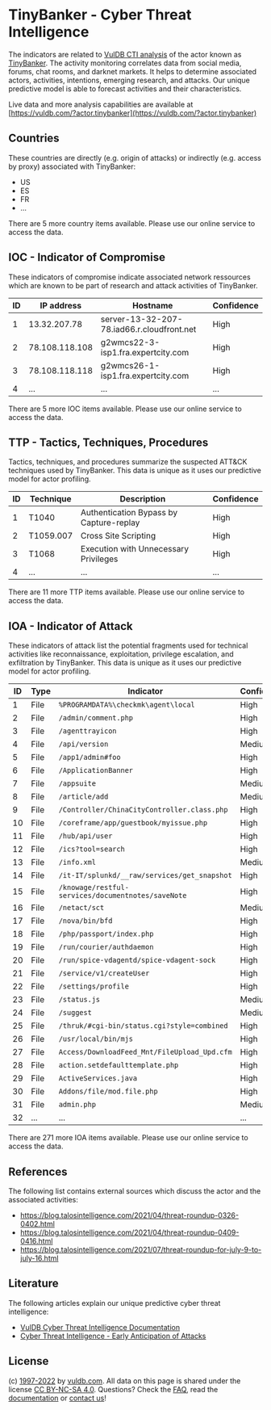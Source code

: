 # TinyBanker - Cyber Threat Intelligence

The indicators are related to [VulDB CTI analysis](https://vuldb.com/?kb.cti) of the actor known as [TinyBanker](https://vuldb.com/?actor.tinybanker). The activity monitoring correlates data from social media, forums, chat rooms, and darknet markets. It helps to determine associated actors, activities, intentions, emerging research, and attacks. Our unique predictive model is able to forecast activities and their characteristics.

Live data and more analysis capabilities are available at [https://vuldb.com/?actor.tinybanker](https://vuldb.com/?actor.tinybanker)

## Countries

These countries are directly (e.g. origin of attacks) or indirectly (e.g. access by proxy) associated with TinyBanker:

* US
* ES
* FR
* ...

There are 5 more country items available. Please use our online service to access the data.

## IOC - Indicator of Compromise

These indicators of compromise indicate associated network ressources which are known to be part of research and attack activities of TinyBanker.

ID | IP address | Hostname | Confidence
-- | ---------- | -------- | ----------
1 | 13.32.207.78 | server-13-32-207-78.iad66.r.cloudfront.net | High
2 | 78.108.118.108 | g2wmcs22-3-isp1.fra.expertcity.com | High
3 | 78.108.118.118 | g2wmcs26-1-isp1.fra.expertcity.com | High
4 | ... | ... | ...

There are 5 more IOC items available. Please use our online service to access the data.

## TTP - Tactics, Techniques, Procedures

Tactics, techniques, and procedures summarize the suspected ATT&CK techniques used by TinyBanker. This data is unique as it uses our predictive model for actor profiling.

ID | Technique | Description | Confidence
-- | --------- | ----------- | ----------
1 | T1040 | Authentication Bypass by Capture-replay | High
2 | T1059.007 | Cross Site Scripting | High
3 | T1068 | Execution with Unnecessary Privileges | High
4 | ... | ... | ...

There are 11 more TTP items available. Please use our online service to access the data.

## IOA - Indicator of Attack

These indicators of attack list the potential fragments used for technical activities like reconnaissance, exploitation, privilege escalation, and exfiltration by TinyBanker. This data is unique as it uses our predictive model for actor profiling.

ID | Type | Indicator | Confidence
-- | ---- | --------- | ----------
1 | File | `%PROGRAMDATA%\checkmk\agent\local` | High
2 | File | `/admin/comment.php` | High
3 | File | `/agenttrayicon` | High
4 | File | `/api/version` | Medium
5 | File | `/app1/admin#foo` | High
6 | File | `/ApplicationBanner` | High
7 | File | `/appsuite` | Medium
8 | File | `/article/add` | Medium
9 | File | `/Controller/ChinaCityController.class.php` | High
10 | File | `/coreframe/app/guestbook/myissue.php` | High
11 | File | `/hub/api/user` | High
12 | File | `/ics?tool=search` | High
13 | File | `/info.xml` | Medium
14 | File | `/it-IT/splunkd/__raw/services/get_snapshot` | High
15 | File | `/knowage/restful-services/documentnotes/saveNote` | High
16 | File | `/netact/sct` | Medium
17 | File | `/nova/bin/bfd` | High
18 | File | `/php/passport/index.php` | High
19 | File | `/run/courier/authdaemon` | High
20 | File | `/run/spice-vdagentd/spice-vdagent-sock` | High
21 | File | `/service/v1/createUser` | High
22 | File | `/settings/profile` | High
23 | File | `/status.js` | Medium
24 | File | `/suggest` | Medium
25 | File | `/thruk/#cgi-bin/status.cgi?style=combined` | High
26 | File | `/usr/local/bin/mjs` | High
27 | File | `Access/DownloadFeed_Mnt/FileUpload_Upd.cfm` | High
28 | File | `action.setdefaulttemplate.php` | High
29 | File | `ActiveServices.java` | High
30 | File | `Addons/file/mod.file.php` | High
31 | File | `admin.php` | Medium
32 | ... | ... | ...

There are 271 more IOA items available. Please use our online service to access the data.

## References

The following list contains external sources which discuss the actor and the associated activities:

* https://blog.talosintelligence.com/2021/04/threat-roundup-0326-0402.html
* https://blog.talosintelligence.com/2021/04/threat-roundup-0409-0416.html
* https://blog.talosintelligence.com/2021/07/threat-roundup-for-july-9-to-july-16.html

## Literature

The following articles explain our unique predictive cyber threat intelligence:

* [VulDB Cyber Threat Intelligence Documentation](https://vuldb.com/?kb.cti)
* [Cyber Threat Intelligence - Early Anticipation of Attacks](https://www.scip.ch/en/?labs.20201022)

## License

(c) [1997-2022](https://vuldb.com/?kb.changelog) by [vuldb.com](https://vuldb.com/?kb.about). All data on this page is shared under the license [CC BY-NC-SA 4.0](https://creativecommons.org/licenses/by-nc-sa/4.0/). Questions? Check the [FAQ](https://vuldb.com/?kb.faq), read the [documentation](https://vuldb.com/?kb) or [contact us](https://vuldb.com/?contact)!
